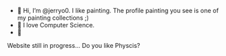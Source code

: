 - 👋 Hi, I’m @jerryo0. I like painting. The profile painting you see is one of my painting collections ;)
- 👀 I love Computer Science. 
- 🌱  

Website still in progress...
Do you like Physcis?
<!---
jerryo0/jerryo0 is a ✨ special ✨ repository because its `README.md` (this file) appears on your GitHub profile.
You can click the Preview link to take a look at your changes.
--->
